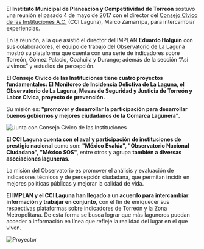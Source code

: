 
El **Instituto Municipal de Planeación y Competitividad de Torreón** sostuvo una reunión el pasado 4 de mayo de 2017 con el director del [Consejo Cívico de las Instituciones A.C.](http://ccilaguna.org.mx/) (CCI Laguna), Marco Zamarripa, para intercambiar experiencias.

En la reunión, a la que asistió el director del IMPLAN **Eduardo Holguín** con sus colaboradores, el equipo de trabajo del [Observatorio de La Laguna](http://observatoriodelalaguna.org.mx/) mostró su plataforma que cuenta con una serie de indicadores sobre Torreón, Gómez Palacio, Coahuila y Durango; además de la sección “Así vivimos” y estudios de percepción.

**El Consejo Cívico de las Instituciones tiene cuatro proyectos fundamentales: El Monitoreo de Incidencia Delictiva de La Laguna, el Observatorio de La Laguna, Mesas de Seguridad y Justicia de Torreón y Labor Cívica, proyecto de prevención.**

Su misión es: **"promover y desarrollar la participación para desarrollar buenos gobiernos  y mejores ciudadanos de la Comarca Lagunera".**

<img class="img-responsive" src="2017-05-04-sostienen-reunion-de-trabajo-implan-y-consejo-civico-de-las-instituciones/foto-cci.jpg" alt="Junta con Consejo Cívico de las Instituciones">

**El CCI Laguna cuenta con el aval y participación de instituciones de prestigio nacional** como son: **"México Evalúa", "Observatorio Nacional Ciudadano", "México SOS",** entre otros y agrupa **también a diversas asociaciones laguneras.**

La misión del Observatorio es promover el análisis y evaluación de indicadores técnicos y de percepción ciudadana, que permitan incidir en mejores políticas públicas y mejorar la calidad de vida.

**El IMPLAN y el CCI Laguna han llegado a un acuerdo para intercambiar información y trabajar en conjunto,** con el fin de enriquecer sus respectivas plataformas sobre indicadores de Torreón y la Zona Metropolitana. De esta forma se busca lograr que más laguneros puedan acceder a información en línea que refleje la realidad del lugar en el que viven.

<img class="img-responsive" src="2017-05-04-sostienen-reunion-de-trabajo-implan-y-consejo-civico-de-las-instituciones/foto-proyector.jpg" alt="Proyector">
